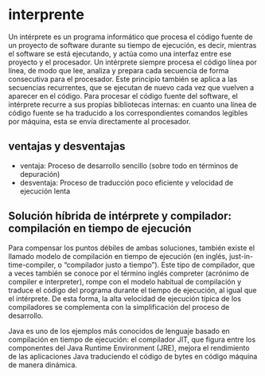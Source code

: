 # interprente

Un intérprete es un programa informático que procesa el código fuente de un proyecto de software durante su tiempo de ejecución, es decir, mientras el software se está ejecutando, y actúa como una interfaz entre ese proyecto y el procesador. Un intérprete siempre procesa el código línea por línea, de modo que lee, analiza y prepara cada secuencia de forma consecutiva para el procesador. Este principio también se aplica a las secuencias recurrentes, que se ejecutan de nuevo cada vez que vuelven a aparecer en el código. Para procesar el código fuente del software, el intérprete recurre a sus propias bibliotecas internas: en cuanto una línea de código fuente se ha traducido a los correspondientes comandos legibles por máquina, esta se envía directamente al procesador.

## ventajas y desventajas

- ventaja:
  Proceso de desarrollo sencillo (sobre todo en términos de depuración)
- desventaja:
  Proceso de traducción poco eficiente y velocidad de ejecución lenta
  
## Solución híbrida de intérprete y compilador: compilación en tiempo de ejecución

Para compensar los puntos débiles de ambas soluciones, también existe el llamado modelo de compilación en tiempo de ejecución (en inglés, just-in-time-compiler, o “compilador justo a tiempo”). Este tipo de compilador, que a veces también se conoce por el término inglés compreter (acrónimo de compiler e interpreter), rompe con el modelo habitual de compilación y traduce el código del programa durante el tiempo de ejecución, al igual que el intérprete. De esta forma, la alta velocidad de ejecución típica de los compiladores se complementa con la simplificación del proceso de desarrollo.

Java es uno de los ejemplos más conocidos de lenguaje basado en compilación en tiempo de ejecución: el compilador JIT, que figura entre los componentes del Java Runtime Environment (JRE), mejora el rendimiento de las aplicaciones Java traduciendo el código de bytes en código máquina de manera dinámica.